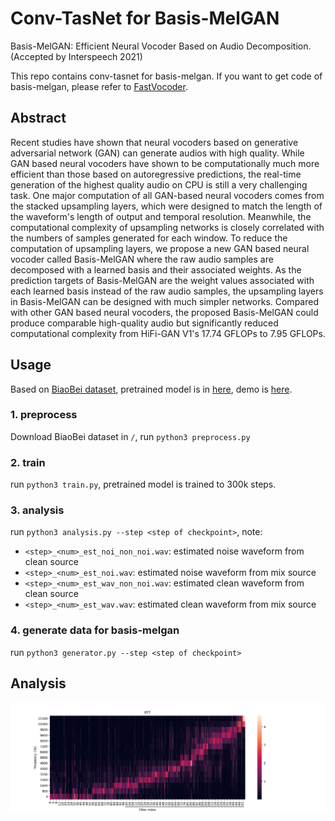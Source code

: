 # Conv-TasNet for Basis-MelGAN

Basis-MelGAN: Efficient Neural Vocoder Based on Audio Decomposition. (Accepted by Interspeech 2021)

This repo contains conv-tasnet for basis-melgan. If you want to get code of basis-melgan, please refer to [FastVocoder](https://github.com/xcmyz/FastVocoder).

## Abstract

Recent studies have shown that neural vocoders based on generative adversarial network (GAN) can generate audios with high quality. While GAN based neural vocoders have shown to be computationally much more efficient than those based on autoregressive predictions, the real-time generation of the highest quality audio on CPU is still a very challenging task. One major computation of all GAN-based neural vocoders comes from the stacked upsampling layers, which were designed to match the length of the waveform's length of output and temporal resolution. Meanwhile, the computational complexity of upsampling networks is closely correlated with the numbers of samples generated for each window. To reduce the computation of upsampling layers, we propose a new GAN based neural vocoder called Basis-MelGAN where the raw audio samples are decomposed with a learned basis and their associated weights. As the prediction targets of Basis-MelGAN are the weight values associated with each learned basis instead of the raw audio samples, the upsampling layers in Basis-MelGAN can be designed with much simpler networks. Compared with other GAN based neural vocoders, the proposed Basis-MelGAN could produce comparable high-quality audio but significantly reduced computational complexity from HiFi-GAN V1's 17.74 GFLOPs to 7.95 GFLOPs.

## Usage

Based on [BiaoBei dataset](https://www.data-baker.com/#/data/index/source), pretrained model is in [here](https://github.com/xcmyz/ConvTasNet4BasisMelGAN/releases/download/1.0/checkpoint_300000.pth.tar), demo is [here](/demo).

### 1. preprocess

Download BiaoBei dataset in `/`, run `python3 preprocess.py`

### 2. train

run `python3 train.py`, pretrained model is trained to 300k steps.

### 3. analysis

run `python3 analysis.py --step <step of checkpoint>`, note:

- `<step>_<num>_est_noi_non_noi.wav`: estimated noise waveform from clean source
- `<step>_<num>_est_noi.wav`: estimated noise waveform from mix source
- `<step>_<num>_est_wav_non_noi.wav`: estimated clean waveform from clean source
- `<step>_<num>_est_wav.wav`: estimated clean waveform from mix source

### 4. generate data for basis-melgan

run `python3 generator.py --step <step of checkpoint>`

## Analysis

<div style="text-align: center">
    <img src="resource/basis_signal.png" style="max-width:100%;">
</div>
